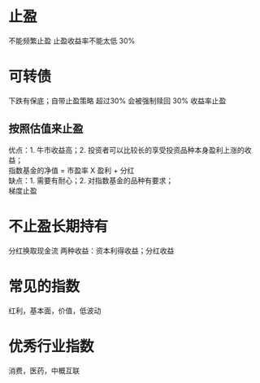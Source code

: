 # 止盈
不能频繁止盈
止盈收益率不能太低  30%
# 可转债
下跌有保底；自带止盈策略 
超过30% 会被强制赎回 30% 收益率止盈
## 按照估值来止盈
优点：1. 牛市收益高；2. 投资者可以比较长的享受投资品种本身盈利上涨的收益；\
指数基金的净值 = 市盈率 X 盈利 + 分红 \
缺点：1. 需要有耐心；2. 对指数基金的品种有要求；\
梯度止盈
# 不止盈长期持有
分红换取现金流
两种收益：资本利得收益；分红收益

# 常见的指数
红利，基本面，价值，低波动
# 优秀行业指数
消费，医药，中概互联